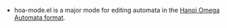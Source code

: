 - hoa-mode.el is a major mode for editing automata in the [Hanoi Omega Automata format](http://adl.github.io/hoaf/).
